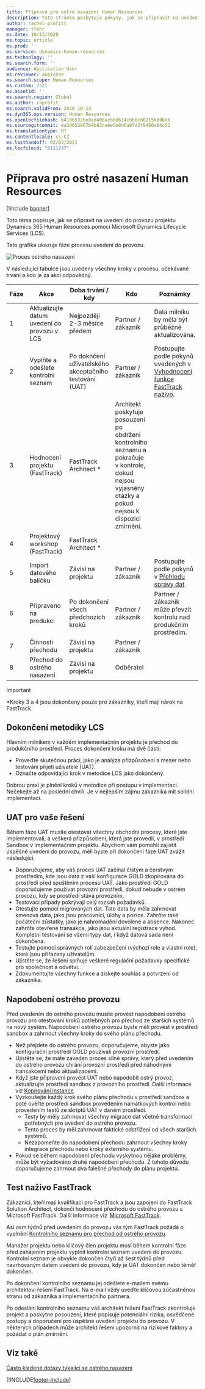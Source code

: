 ```yaml
---
title: Příprava pro ostré nasazení Human Resources
description: Tato stránka poskytuje pokyny, jak se připravit na uvedení do provozu Dynamics 365 Human Resources.
author: rachel-profitt
manager: tfehr
ms.date: 10/13/2020
ms.topic: article
ms.prod: ''
ms.service: dynamics-human-resources
ms.technology: ''
ms.search.form: ''
audience: Application User
ms.reviewer: anbichse
ms.search.scope: Human Resources
ms.custom: 7521
ms.assetid: ''
ms.search.region: Global
ms.author: raprofit
ms.search.validFrom: 2020-10-13
ms.dyn365.ops.version: Human Resources
ms.openlocfilehash: b4196532be8ad40bacb8d614c6b0c86215b00bdb
ms.sourcegitcommit: ea2d652867b9b83ce6e5e8d6a97d2f9460a84c52
ms.translationtype: HT
ms.contentlocale: cs-CZ
ms.lasthandoff: 02/03/2021
ms.locfileid: "5111737"
---
```

# <a name="prepare-for-human-resources-go-live"></a>Příprava pro ostré nasazení Human Resources

[!include [banner](../includes/banner.md)]

Toto téma popisuje, jak se připravit na uvedení do provozu projektu Dynamics 365 Human Resources pomocí Microsoft Dynamics Lifecycle Services (LCS). 

Tato grafika ukazuje fáze procesu uvedení do provozu. 

![Proces ostrého nasazení](./media/hr-admin-go-live-prepare-process.png)

V následující tabulce jsou uvedeny všechny kroky v procesu, očekávané trvání a kdo je za akci odpovědný.

| Fáze | Akce | Doba trvání / kdy | Kdo | Poznámky |
| --- | --- | --- | --- |--- |
| 1 | Aktualizujte datum uvedení do provozu v LCS | Nejpozději 2-3 měsíce předem | Partner / zákazník | Data milníku by měla být průběžně aktualizována. |
| 2 | Vyplňte a odešlete kontrolní seznam | Po doknčení uživatelského akceptačního testování (UAT) | Partner / zákazník | Postupujte podle pokynů uvedených v [Vyhodnocení funkce FastTrack naživo](hr-admin-go-live-prepare.md#fasttrack-go-live-assessment). |
| 3 | Hodnocení projektu (FastTrack) | FastTrack Architect * | Architekt poskytuje posouzení po obdržení kontrolního seznamu a pokračuje v kontrole, dokud nejsou vyjasněny otázky a pokud nejsou k dispozici zmírnění. |
| 4 | Projektový workshop (FastTrack) | FastTrack Architect * | |
| 5 | Import datového balíčku | Závisí na projektu | Partner / zákazník | Postupujte podle pokynů v [Přehledu správy dat](https://docs.microsoft.com/dynamics365/fin-ops-core/dev-itpro/data-entities/data-entities-data-packages).|
| 6 | Připraveno na produkci | Po dokončení všech předchozích kroků | Partner / zákazník | Partner / zákazník může převzít kontrolu nad produkčním prostředím.|
| 7 | Činnosti přechodu | Závisí na projektu | Partner / zákazník | |
| 8 | Přechod do ostrého nasazení | Závisí na projektu | Odběratel | |

> [!IMPORTANT]
> *Kroky 3 a 4 jsou dokončeny pouze pro zákazníky, kteří mají nárok na FastTrack.

## <a name="completing-the-lcs-methodology"></a>Dokončení metodiky LCS

Hlavním milníkem v každém implementačním projektu je přechod do produkčního prostředí. Proces dokončení kroku má dvě části: 

- Proveďte skutečnou práci, jako je analýza přizpůsobení a mezer nebo testování přijetí uživatele (UAT). 
- Označte odpovídající krok v metodice LCS jako dokončený. 

Dobrou praxí je plnění kroků v metodice při postupu v implementaci. Nečekejte až na poslední chvíli. Je v nejlepším zájmu zákazníka mít solidní implementaci. 

## <a name="uat-for-your-solution"></a>UAT pro vaše řešení

Během fáze UAT musíte otestovat všechny obchodní procesy, které jste implementovali, a veškerá přizpůsobení, která jste provedli, v prostředí Sandbox v implementačním projektu. Abychom vám pomohli zajistit úspěšné uvedení do provozu, měli byste při dokončení fáze UAT zvážit následující: 

- Doporučujeme, aby váš proces UAT začínal čistým a čerstvým prostředím, kde jsou data z vaší konfigurace GOLD zkopírována do prostředí před spuštěním procesu UAT. Jako prostředí GOLD doporučujeme používat provozní prostředí, dokud nebude v ostrém provozu, kdy se prostředí stává provozním.
- Testovací případy pokrývají celý rozsah požadavků. 
- Otestujte pomocí migrovaných dat. Tato data by měla zahrnovat kmenová data, jako jsou pracovníci, úlohy a pozice. Zahrňte také počáteční zůstatky, jako je nahromadění dovolené a absence. Nakonec zahrňte otevřené transakce, jako jsou aktuální registrace výhod. Kompletní testování se všemi typy dat, i když datová sada není dokončena. 
- Testujte pomocí správných rolí zabezpečení (výchozí role a vlastní role), které jsou přiřazeny uživatelům. 
- Ujistěte se, že řešení splňuje veškeré regulační požadavky specifické pro společnost a odvětví. 
- Zdokumentujte všechny funkce a získejte souhlas a potvrzení od zákazníka. 

## <a name="mock-go-live"></a>Napodobení ostrého provozu

Před uvedením do ostrého provozu musíte provést napodobení ostrého provozu pro otestování kroků potřebných pro přechod ze starších systémů na nový systém. Napodobení ostrého provozu byste měli provést v prostředí sandbox a zahrnout všechny kroky do svého plánu přechodu.

- Než přejdete do ostrého provozu, doporučujeme, abyste jako konfigurační prostředí GOLD používali provozní prostředí.
- Ujistěte se, že máte zaveden proces silné správy, který před uvedením do ostrého provozu chrání provozní prostředí před náhodnými transakcemi nebo aktualizacemi.
- Když jste připraveni provést UAT nebo napodobit ostrý provoz, aktualizujte prostředí sandbox z provozního prostředí. Další informace viz [Kopírování instance](hr-admin-setup-copy-instance.md).
- Vyzkoušejte každý krok svého plánu přechodu v prostředí sandbox a poté ověřte prostředí sandbox provedením namátkových kontrol nebo provedením testů ze skriptů UAT v daném prostředí.
  - Testy by měly zahrnovat všechny migrace dat včetně transformací potřebných pro uvedení do ostrého provozu.
  - Tento proces by měl zahrnovat faktické odstřižení od všech starších systémů.
  - Nezapomeňte do napodobení přechodu zahrnout všechny kroky integrace přechodu nebo kroky externího systému.
- Pokud se během napodobení přechodu vyskytnou nějaké problémy, může být vyžadováno druhé napodobení přechodu. Z tohoto důvodu doporučujeme zahrnout dva falešné přechody do plánu projektu.

## <a name="fasttrack-go-live-assessment"></a>Test naživo FastTrack

Zákazníci, kteří mají kvalifikaci pro FastTrack a jsou zapojeni do FastTrack Solution Architect, dokončí hodnocení přechodu do ostrého provozu s Microsoft FastTrack. Další informace viz  [Microsoft FastTrack](https://docs.microsoft.com/dynamics365/fin-ops-core/fin-ops/get-started/fasttrack-dynamics-365-overview). 

Asi osm týdnů před uvedením do provozu vás tým FastTrack požádá o vyplnění [Kontrolního seznamu pro přechod od ostrého provozu](https://go.microsoft.com/fwlink/?linkid=2146013).

Manažer projektu nebo klíčový člen projektu musí během kontrolní fáze před zahájením projektu vyplnit kontrolní seznam uvedení do provozu. Kontrolní seznam je obvykle dokončen čtyři až šest týdnů před navrhovaným datem uvedení do provozu, kdy je UAT dokončen nebo téměř dokončen. 

Po dokončení kontrolního seznamu jej odešlete e-mailem svému architektovi řešení FastTrack. Na e-mail vždy uveďte klíčovou zúčastněnou stranu od zákazníka a implementačního partnera. 

Po odeslání kontrolního seznamu váš architekt řešení FastTrack zkontroluje projekt a poskytne posouzení, které popisuje potenciální rizika, osvědčené postupy a doporučení pro úspěšné uvedení projektu do provozu. V některých případech může architekt řešení upozornit na rizikové faktory a požádat o plán zmírnění. 

## <a name="see-also"></a>Viz také

[Často kladené dotazy týkající se ostrého nasazení](hr-admin-go-live-faq.md)


[!INCLUDE[footer-include](../includes/footer-banner.md)]